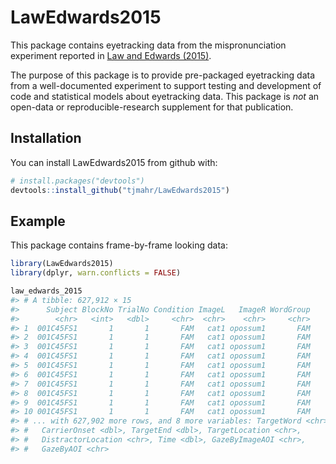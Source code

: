 
<!-- README.md is generated from README.Rmd. Please edit that file -->
LawEdwards2015
==============

This package contains eyetracking data from the mispronunciation experiment reported in [Law and Edwards (2015)](https://www.ncbi.nlm.nih.gov/pmc/articles/PMC4618685/).

The purpose of this package is to provide pre-packaged eyetracking data from a well-documented experiment to support testing and development of code and statistical models about eyetracking data. This package is *not* an open-data or reproducible-research supplement for that publication.

Installation
------------

You can install LawEdwards2015 from github with:

``` r
# install.packages("devtools")
devtools::install_github("tjmahr/LawEdwards2015")
```

Example
-------

This package contains frame-by-frame looking data:

``` r
library(LawEdwards2015)
library(dplyr, warn.conflicts = FALSE)

law_edwards_2015
#> # A tibble: 627,912 × 15
#>      Subject BlockNo TrialNo Condition ImageL   ImageR WordGroup
#>        <chr>   <int>   <dbl>     <chr>  <chr>    <chr>     <chr>
#> 1  001C45FS1       1       1       FAM   cat1 opossum1       FAM
#> 2  001C45FS1       1       1       FAM   cat1 opossum1       FAM
#> 3  001C45FS1       1       1       FAM   cat1 opossum1       FAM
#> 4  001C45FS1       1       1       FAM   cat1 opossum1       FAM
#> 5  001C45FS1       1       1       FAM   cat1 opossum1       FAM
#> 6  001C45FS1       1       1       FAM   cat1 opossum1       FAM
#> 7  001C45FS1       1       1       FAM   cat1 opossum1       FAM
#> 8  001C45FS1       1       1       FAM   cat1 opossum1       FAM
#> 9  001C45FS1       1       1       FAM   cat1 opossum1       FAM
#> 10 001C45FS1       1       1       FAM   cat1 opossum1       FAM
#> # ... with 627,902 more rows, and 8 more variables: TargetWord <chr>,
#> #   CarrierOnset <dbl>, TargetEnd <dbl>, TargetLocation <chr>,
#> #   DistractorLocation <chr>, Time <dbl>, GazeByImageAOI <chr>,
#> #   GazeByAOI <chr>
```
